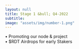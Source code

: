```yaml
---
layout: null
title: Stage 1 &bull; Q4-2022
subtitle:
image: "assets/img/number-1.png"
---
```

&bull; Promoting our node & project<br>
&bull; $RDT Airdrops for early Stakers
